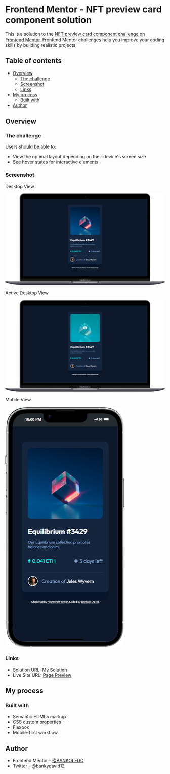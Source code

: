 # Frontend Mentor - NFT preview card component solution

This is a solution to the [NFT preview card component challenge on Frontend Mentor](https://www.frontendmentor.io/challenges/nft-preview-card-component-SbdUL_w0U). Frontend Mentor challenges help you improve your coding skills by building realistic projects. 

## Table of contents

- [Overview](#overview)
  - [The challenge](#the-challenge)
  - [Screenshot](#screenshot)
  - [Links](#links)
- [My process](#my-process)
  - [Built with](#built-with)
- [Author](#author)


## Overview

### The challenge

Users should be able to:

- View the optimal layout depending on their device's screen size
- See hover states for interactive elements

### Screenshot
Desktop View

![](./images/Macbook-Air-127.0.0.1%20(2).png)

Active Desktop View

![](./images/Macbook-Air-127.0.0.1%20(3).png)

Mobile View 

![](./images/iPhone-13-PRO-MAX-127.0.0.1.png)



### Links

- Solution URL: [My Solution](https://github.com/BANKOLEDO/nft-preview-card-page)
- Live Site URL: [Page Preview](https://bankoledo.github.io/nft-preview-card-page/)

## My process

### Built with

- Semantic HTML5 markup
- CSS custom properties
- Flexbox
- Mobile-first workflow

## Author

- Frontend Mentor - [@BANKOLEDO](https://www.frontendmentor.io/profile/BANKOLEDO)
- Twitter - [@bankydavid12](https://www.twitter.com/bankydavid12)


